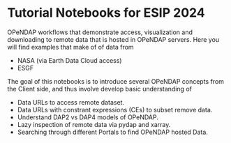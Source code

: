 # Tutorial Notebooks for ESIP 2024


OPeNDAP workflows that demonstrate access, visualization and downloading to remote data that is hosted in OPeNDAP servers. Here you will find examples that make of of data from

- NASA (via Earth Data Cloud access)
- ESGF

The goal of this notebooks is to introduce several OPeNDAP concepts from the Client side, and thus involve develop basic understanding of

- Data URLs to access remote dataset.
- Data URLs with constrant expressions (CEs) to subset remove data.
- Understand DAP2 vs DAP4 models of OPeNDAP.
- Lazy inspection of remote data via pydap and xarray.
- Searching through different Portals to find OPeNDAP hosted Data.
